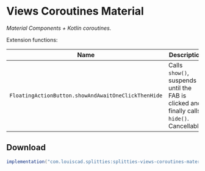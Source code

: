 # Views Coroutines Material

*Material Components + Kotlin coroutines.*

Extension functions:

| **Name** | **Description**
| -------- | ---------------
| `FloatingActionButton.showAndAwaitOneClickThenHide` | Calls `show()`, suspends until the FAB is clicked and finally calls `hide()`. Cancellable.

## Download

```groovy
implementation("com.louiscad.splitties:splitties-views-coroutines-material:$splitties_version")
```
